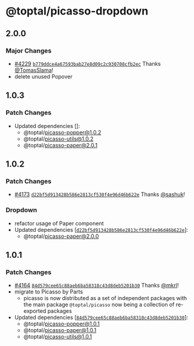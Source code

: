 # @toptal/picasso-dropdown

## 2.0.0

### Major Changes

- [#4229](https://github.com/toptal/picasso/pull/4229) [`b779ddce4a67593bab27e8d09c2c930708cfb2ec`](https://github.com/toptal/picasso/commit/b779ddce4a67593bab27e8d09c2c930708cfb2ec) Thanks [@TomasSlama](https://github.com/TomasSlama)!
- delete unused Popover

## 1.0.3

### Patch Changes

- Updated dependencies []:
  - @toptal/picasso-popper@1.0.2
  - @toptal/picasso-utils@1.0.2
  - @toptal/picasso-paper@2.0.1

## 1.0.2

### Patch Changes

- [#4173](https://github.com/toptal/picasso/pull/4173) [`d22bf5d913428b586e2813cf530f4e96d46b622e`](https://github.com/toptal/picasso/commit/d22bf5d913428b586e2813cf530f4e96d46b622e) Thanks [@sashuk](https://github.com/sashuk)!

### Dropdown

- refactor usage of Paper component
- Updated dependencies [[`d22bf5d913428b586e2813cf530f4e96d46b622e`](https://github.com/toptal/picasso/commit/d22bf5d913428b586e2813cf530f4e96d46b622e)]:
  - @toptal/picasso-paper@2.0.0

## 1.0.1

### Patch Changes

- [#4164](https://github.com/toptal/picasso/pull/4164) [`84d579cee65c88aeb6ba58318c43d8deb5201b30`](https://github.com/toptal/picasso/commit/84d579cee65c88aeb6ba58318c43d8deb5201b30) Thanks [@mkrl](https://github.com/mkrl)!
- migrate to Picasso by Parts
  - picasso is now distributed as a set of independent packages with the main package `@toptal/picasso` now being a collection of re-exported packages
- Updated dependencies [[`84d579cee65c88aeb6ba58318c43d8deb5201b30`](https://github.com/toptal/picasso/commit/84d579cee65c88aeb6ba58318c43d8deb5201b30)]:
  - @toptal/picasso-popper@1.0.1
  - @toptal/picasso-paper@1.0.1
  - @toptal/picasso-utils@1.0.1
